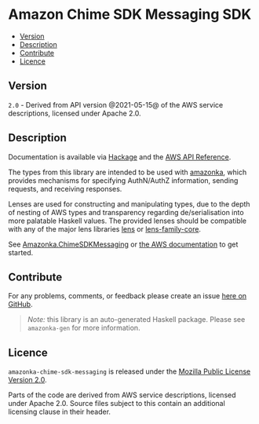 # Amazon Chime SDK Messaging SDK

* [Version](#version)
* [Description](#description)
* [Contribute](#contribute)
* [Licence](#licence)


## Version
 
`2.0` - Derived from API version @2021-05-15@ of the AWS service descriptions, licensed under Apache 2.0.

## Description

Documentation is available via [Hackage](http://hackage.haskell.org/package/amazonka-chime-sdk-messaging)
and the [AWS API Reference](https://aws.amazon.com/documentation/).

The types from this library are intended to be used with [amazonka](http://hackage.haskell.org/package/amazonka),
which provides mechanisms for specifying AuthN/AuthZ information, sending requests,
and receiving responses.

Lenses are used for constructing and manipulating types,
due to the depth of nesting of AWS types and transparency regarding
de/serialisation into more palatable Haskell values.
The provided lenses should be compatible with any of the major lens libraries
[lens](http://hackage.haskell.org/package/lens) or [lens-family-core](http://hackage.haskell.org/package/lens-family-core).

See [Amazonka.ChimeSDKMessaging](http://hackage.haskell.org/package/amazonka-chime-sdk-messaging/docs/Amazonka-ChimeSDKMessaging.html)
or [the AWS documentation](https://aws.amazon.com/documentation/) to get started.


## Contribute

For any problems, comments, or feedback please create an issue [here on GitHub](https://github.com/brendanhay/amazonka/issues).

> _Note:_ this library is an auto-generated Haskell package. Please see `amazonka-gen` for more information.


## Licence

`amazonka-chime-sdk-messaging` is released under the [Mozilla Public License Version 2.0](http://www.mozilla.org/MPL/).

Parts of the code are derived from AWS service descriptions, licensed under Apache 2.0.
Source files subject to this contain an additional licensing clause in their header.
